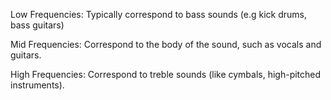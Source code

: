 Low Frequencies: Typically correspond to bass sounds (e.g kick drums, bass guitars)

Mid Frequencies: Correspond to the body of the sound, such as vocals and guitars.

High Frequencies: Correspond to treble sounds (like cymbals, high-pitched instruments). 